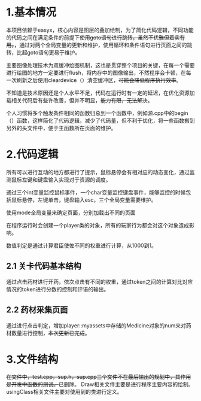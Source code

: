 # 1.基本情况
本项目依赖于easyx，核心内容是图层的叠加绘制，为了简化代码逻辑，不同功能的代码之间在满足条件的前提下~~使用goto语句进行跳转，虽然不优雅但着实有用。~~，通过对两个全局变量的更新和维护，使用循环和条件语句进行页面之间的跳转，比起goto语句更易于维护。


主要图像处理技术为双缓冲绘图机制，这也是贯穿整个项目的关键，在每一个需要进行绘图的地方一定要进行flush，将内存中的图像输出，不然程序会卡顿，在每一次刷新之后使用cleardevice（）清空缓冲区，~~可能会降低程序执行效率~~。


不知道是技术原因还是个人水平不足，代码在运行时有一定的延迟，在优化资源加载相关代码后有些许改善，但并不明显，~~能力有限，无法解决~~。


个人习惯将多个触发条件相同的函数归总到一个函数中，例如源.cpp中的begin（）函数，这样简化了代码逻辑，减少了代码量，但不利于优化，将一些函数搬到另外的头文件中，便于主函数所在页面的维护。


# 2.代码逻辑
所有可以进行互动的地方都进行了提示，鼠标悬停会有相对应的动态变化，通过监测鼠标左键和键盘输入实现对于资源的调度。


通过三个int变量监控鼠标事件，一个char变量监控键盘事件，能够监控的时候包括鼠标悬停，左键单击，键盘输入esc，三个全局变量需要维护。

使用mode全局变量来确定页面，分别加载出不同的页面


在程序运行时会创建一个player类的对象，所有的玩家行为都会对这个对象造成影响。


数值判定是通过计算君臣使佐不同的权重进行计算，从1000到1。
## 2.1 关卡代码基本结构
通过点击药材进行开药，依次点击有不同的权重，通过token之间的计算对比对应情况的token进行分数的控制和评语的输出。
## 2.2 药材采集页面
通过进行点击判定，增加player::myassets中存储的Medicine对象的num来对药材数量进行控制，~~本次更新已完成~~。
# 3.文件结构
~~在文件中，test.cpp，sup.h，sup.cpp三个文件不在最后输出的规划中，其作用是开发中函数的测试。~~已删除。
Draw相关文件主要是进行程序主要内容的绘制。
usingClass相关文件主要对使用到的类进行定义。

